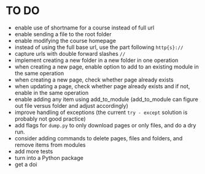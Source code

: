 # TO DO
* enable use of shortname for a course instead of full url
* enable sending a file to the root folder
* enable modifying the course homepage
* instead of using the full base url, use the part following `http{s}://`
* capture urls with double forward slashes `//`
* implement creating a new folder in a new folder in one operation
* when creating a new page, enable option to add to an existing module in the same operation
* when creating a new page, check whether page already exists
* when updating a page, check whether page already exists and if not, enable in the same operation
* enable adding any item using add_to_module (add_to_module can figure out file versus folder and adjust accordingly)
* improve handling of exceptions (the current `try - except` solution is probably not good practice)
* add flags for `dump.py` to only download pages or only files, and do a dry run.
* consider adding commands to delete pages, files and folders, and remove items from modules
* add more tests
* turn into a Python package
* get a doi
